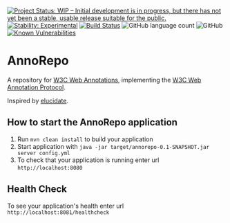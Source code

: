 [![Project Status: WIP – Initial development is in progress, but there has not yet been a stable, usable release suitable for the public.](https://www.repostatus.org/badges/latest/wip.svg)](https://www.repostatus.org/#wip)
[![Stability: Experimental](https://masterminds.github.io/stability/experimental.svg)](https://masterminds.github.io/stability/experimental.html)
[![Build Status](https://github.com/HuygensING/hyper-collate/workflows/tests/badge.svg)](https://github.com/knaw-huc/annorepo/actions)
![GitHub language count](https://img.shields.io/github/languages/count/knaw-huc/annorepo)
![GitHub](https://img.shields.io/github/license/knaw-huc/annorepo)
[![Known Vulnerabilities](https://snyk.io/test/github/knaw-huc/annorepo/badge.svg)](https://snyk.io/test/github/knaw-huc/annorepo)

[//]: # (![Swagger Validator]&#40;https://img.shields.io/swagger/valid/3.0?specUrl=https%3A%2F%2Fraw.githubusercontent.com%2Fknaw-huc%2Fannorepo%2Fmain%2Fdocs%2Fswagger.json&#41;)

[//]: # (![GitHub tag &#40;latest by date&#41;]&#40;https://img.shields.io/github/v/tag/knaw-huc/annorepo&#41;)

# AnnoRepo

A repository for [W3C Web Annotations](https://www.w3.org/TR/annotation-model/), implementing
the [W3C Web Annotation Protocol](https://www.w3.org/TR/annotation-protocol/).

Inspired by [elucidate](https://github.com/dlcs/elucidate-server).

How to start the AnnoRepo application
---

1. Run `mvn clean install` to build your application
1. Start application with `java -jar target/annorepo-0.1-SNAPSHOT.jar server config.yml`
1. To check that your application is running enter url `http://localhost:8080`

Health Check
---

To see your application's health enter url `http://localhost:8081/healthcheck`
